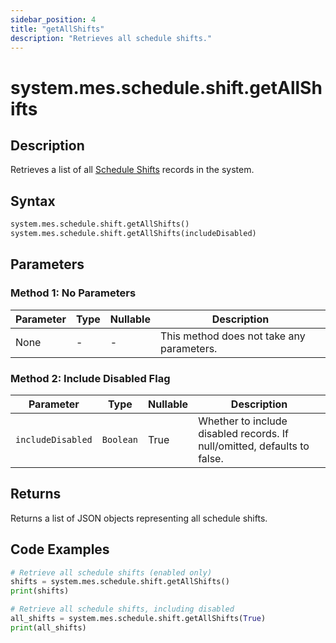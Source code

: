 ```yaml
---
sidebar_position: 4
title: "getAllShifts"
description: "Retrieves all schedule shifts."
---
```


# system.mes.schedule.shift.getAllShifts

## Description

Retrieves a list of all [Schedule Shifts](../../data-model/schedule-shift-model/schedule-shift) records in the system.

## Syntax

```python
system.mes.schedule.shift.getAllShifts()
system.mes.schedule.shift.getAllShifts(includeDisabled)
```

## Parameters

### Method 1: No Parameters

| Parameter | Type | Nullable | Description                               |
|-----------|------|----------|-------------------------------------------|
| None      | -    | -        | This method does not take any parameters. |

### Method 2: Include Disabled Flag

| Parameter         | Type      | Nullable | Description                                                              |
|-------------------|-----------|----------|--------------------------------------------------------------------------|
| `includeDisabled` | `Boolean` | True     | Whether to include disabled records. If null/omitted, defaults to false. |

## Returns

Returns a list of JSON objects representing all schedule shifts.

## Code Examples

```python
# Retrieve all schedule shifts (enabled only)
shifts = system.mes.schedule.shift.getAllShifts()
print(shifts)

# Retrieve all schedule shifts, including disabled
all_shifts = system.mes.schedule.shift.getAllShifts(True)
print(all_shifts)
```

